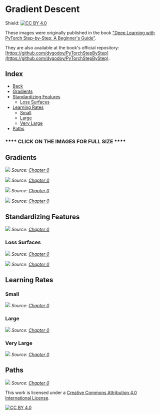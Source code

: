 # Gradient Descent

Shield: [![CC BY 4.0][cc-by-shield]][cc-by]

These images were originally published in the book ["Deep Learning with PyTorch Step-by-Step: A Beginner's Guide"](https://leanpub.com/pytorch).

They are also available at the book's official repository: [https://github.com/dvgodoy/PyTorchStepByStep](https://github.com/dvgodoy/PyTorchStepByStep).

## Index

- [Back](https://github.com/dvgodoy/dl-visuals)
- [Gradients](#gradients)
- [Standardizing Features](#standardizing-features)
    - [Loss Surfaces](#loss-surfaces)
- [Learning Rates](#learning-rates)
    - [Small](#small)
    - [Large](#large)
    - [Very Large](#very-large)
- [Paths](#paths)

### **** CLICK ON THE IMAGES FOR FULL SIZE ****

## Gradients

[![](https://raw.githubusercontent.com/dvgodoy/dl-visuals/main/Gradient%20Descent/surface.png)](https://raw.githubusercontent.com/dvgodoy/dl-visuals/main/Gradient%20Descent/surface.png)
*Source: [Chapter 0](https://github.com/dvgodoy/PyTorchStepByStep/blob/master/Chapter00.ipynb)*

[![](https://raw.githubusercontent.com/dvgodoy/dl-visuals/main/Gradient%20Descent/surface_fixedb.png)](https://raw.githubusercontent.com/dvgodoy/dl-visuals/main/Gradient%20Descent/surface_fixedb.png)
*Source: [Chapter 0](https://github.com/dvgodoy/PyTorchStepByStep/blob/master/Chapter00.ipynb)*

[![](https://raw.githubusercontent.com/dvgodoy/dl-visuals/main/Gradient%20Descent/surface_fixedw.png)](https://raw.githubusercontent.com/dvgodoy/dl-visuals/main/Gradient%20Descent/surface_fixedw.png)
*Source: [Chapter 0](https://github.com/dvgodoy/PyTorchStepByStep/blob/master/Chapter00.ipynb)*

[![](https://raw.githubusercontent.com/dvgodoy/dl-visuals/main/Gradient%20Descent/gradient_parm.png)](https://raw.githubusercontent.com/dvgodoy/dl-visuals/main/Gradient%20Descent/gradient_parm.png)
*Source: [Chapter 0](https://github.com/dvgodoy/PyTorchStepByStep/blob/master/Chapter00.ipynb)*

## Standardizing Features

[![](https://raw.githubusercontent.com/dvgodoy/dl-visuals/main/Gradient%20Descent/scaled_x.png)](https://raw.githubusercontent.com/dvgodoy/dl-visuals/main/Gradient%20Descent/scaled_x.png)
*Source: [Chapter 0](https://github.com/dvgodoy/PyTorchStepByStep/blob/master/Chapter00.ipynb)*

### Loss Surfaces

[![](https://raw.githubusercontent.com/dvgodoy/dl-visuals/main/Gradient%20Descent/scaled_surface.png)](https://raw.githubusercontent.com/dvgodoy/dl-visuals/main/Gradient%20Descent/scaled_surface.png)
*Source: [Chapter 0](https://github.com/dvgodoy/PyTorchStepByStep/blob/master/Chapter00.ipynb)*

[![](https://raw.githubusercontent.com/dvgodoy/dl-visuals/main/Gradient%20Descent/bad_surface.png)](https://raw.githubusercontent.com/dvgodoy/dl-visuals/main/Gradient%20Descent/bad_surface.png)
*Source: [Chapter 0](https://github.com/dvgodoy/PyTorchStepByStep/blob/master/Chapter00.ipynb)*

## Learning Rates

### Small

[![](https://raw.githubusercontent.com/dvgodoy/dl-visuals/main/Gradient%20Descent/small_lr.png)](https://raw.githubusercontent.com/dvgodoy/dl-visuals/main/Gradient%20Descent/small_lr.png)
*Source: [Chapter 0](https://github.com/dvgodoy/PyTorchStepByStep/blob/master/Chapter00.ipynb)*

### Large

[![](https://raw.githubusercontent.com/dvgodoy/dl-visuals/main/Gradient%20Descent/big_lr.png)](https://raw.githubusercontent.com/dvgodoy/dl-visuals/main/Gradient%20Descent/big_lr.png)
*Source: [Chapter 0](https://github.com/dvgodoy/PyTorchStepByStep/blob/master/Chapter00.ipynb)*

### Very Large

[![](https://raw.githubusercontent.com/dvgodoy/dl-visuals/main/Gradient%20Descent/verybig_lr.png)](https://raw.githubusercontent.com/dvgodoy/dl-visuals/main/Gradient%20Descent/verybig_lr.png)
*Source: [Chapter 0](https://github.com/dvgodoy/PyTorchStepByStep/blob/master/Chapter00.ipynb)*

## Paths

[![](https://raw.githubusercontent.com/dvgodoy/dl-visuals/main/Gradient%20Descent/paths.png)](https://raw.githubusercontent.com/dvgodoy/dl-visuals/main/Gradient%20Descent/paths.png)
*Source: [Chapter 0](https://github.com/dvgodoy/PyTorchStepByStep/blob/master/Chapter00.ipynb)*

This work is licensed under a
[Creative Commons Attribution 4.0 International License][cc-by].

[![CC BY 4.0][cc-by-image]][cc-by]

[cc-by]: http://creativecommons.org/licenses/by/4.0/
[cc-by-image]: https://i.creativecommons.org/l/by/4.0/88x31.png
[cc-by-shield]: https://img.shields.io/badge/License-CC%20BY%204.0-lightgrey.svg
